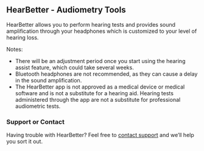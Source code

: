 ## HearBetter - Audiometry Tools

HearBetter allows you to perform hearing tests and provides sound amplification through your headphones which is customized to your level of hearing loss.

Notes:
- There will be an adjustment period once you start using the hearing assist feature, which could take several weeks.
- Bluetooth headphones are not recommended, as they can cause a delay in the sound amplification.
- The HearBetter app is not approved as a medical device or medical software and is not a substitute for a hearing aid. Hearing tests administered through the app are not a substitute for professional audiometric tests.

### Support or Contact

Having trouble with HearBetter? Feel free to [contact support](mailto:otology@gmail.com) and we’ll help you sort it out.
